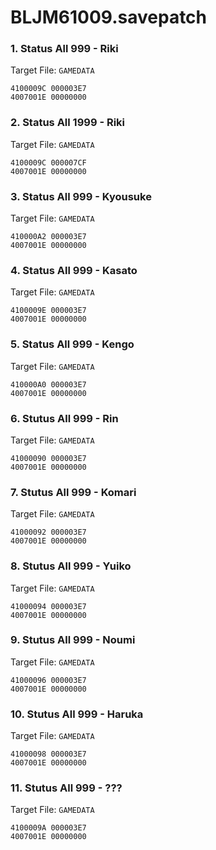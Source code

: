 # BLJM61009.savepatch

### 1. Status All 999 - Riki

Target File: `GAMEDATA`

```
4100009C 000003E7
4007001E 00000000
```

### 2. Status All 1999 - Riki

Target File: `GAMEDATA`

```
4100009C 000007CF
4007001E 00000000
```

### 3. Status All 999 - Kyousuke

Target File: `GAMEDATA`

```
410000A2 000003E7
4007001E 00000000
```

### 4. Status All 999 - Kasato

Target File: `GAMEDATA`

```
4100009E 000003E7
4007001E 00000000
```

### 5. Status All 999 - Kengo

Target File: `GAMEDATA`

```
410000A0 000003E7
4007001E 00000000
```

### 6. Stutus All 999 - Rin

Target File: `GAMEDATA`

```
41000090 000003E7
4007001E 00000000
```

### 7. Stutus All 999 - Komari

Target File: `GAMEDATA`

```
41000092 000003E7
4007001E 00000000
```

### 8. Stutus All 999 - Yuiko

Target File: `GAMEDATA`

```
41000094 000003E7
4007001E 00000000
```

### 9. Stutus All 999 - Noumi

Target File: `GAMEDATA`

```
41000096 000003E7
4007001E 00000000
```

### 10. Stutus All 999 - Haruka

Target File: `GAMEDATA`

```
41000098 000003E7
4007001E 00000000
```

### 11. Stutus All 999 - ???

Target File: `GAMEDATA`

```
4100009A 000003E7
4007001E 00000000
```

